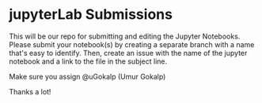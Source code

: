 # jupyterLab Submissions 

This will be our repo for submitting and editing the Jupyter Notebooks. Please submit your notebook(s) by creating a separate branch with a name that's easy to identify. Then, create an issue with the name of the jupyter notebook and a link to the file in the subject line.

Make sure you assign @uGokalp (Umur Gokalp)

Thanks a lot! 


